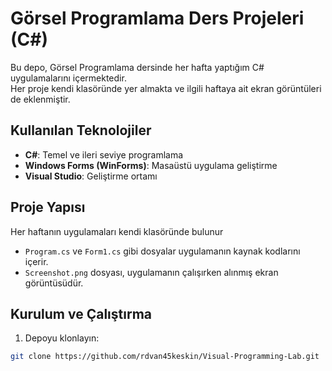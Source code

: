 # Görsel Programlama Ders Projeleri (C#)

Bu depo, Görsel Programlama dersinde her hafta yaptığım C# uygulamalarını içermektedir.  
Her proje kendi klasöründe yer almakta ve ilgili haftaya ait ekran görüntüleri de eklenmiştir.

## Kullanılan Teknolojiler

- **C#**: Temel ve ileri seviye programlama  
- **Windows Forms (WinForms)**: Masaüstü uygulama geliştirme  
- **Visual Studio**: Geliştirme ortamı  

## Proje Yapısı

Her haftanın uygulamaları kendi klasöründe bulunur
- `Program.cs` ve `Form1.cs` gibi dosyalar uygulamanın kaynak kodlarını içerir.  
- `Screenshot.png` dosyası, uygulamanın çalışırken alınmış ekran görüntüsüdür.  

## Kurulum ve Çalıştırma

1. Depoyu klonlayın:

```bash
git clone https://github.com/rdvan45keskin/Visual-Programming-Lab.git




